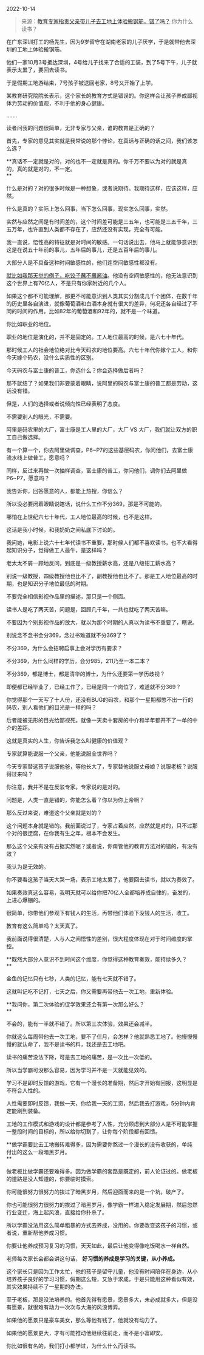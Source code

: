 2022-10-14

> 来源：[教育专家指责父亲带儿子去工地上体验搬钢筋，错了吗？](http://mp.weixin.qq.com/s?__biz=MzU0MjYwNDU2Mw==&mid=2247508148&idx=1&sn=f1921d978e541b48565b01cf0c3d04ae&chksm=fb1accc8cc6d45debc2cbffb8de6a874b14c616bf32f27408de5a05a8853c384349fda1965cd&scene=27#wechat_redirect)
> 你为什么读书？

在广东深圳打工的杨先生，因为9岁留守在湖南老家的儿子厌学，于是就带他去深圳的工地上体验搬钢筋。  

他们一家10月3号抵达深圳，4号给儿子找来了合适的工装，到了5号下午，儿子就表示太累了，要回去读书。  

于是假期工地游结束，7号孩子被送回老家，8号又开始了上学。  

某教育研究院院长表示，这个家长的教育方式是错误的。你这样会让孩子养成鄙视体力劳动的价值观，不利于他的身心健康。

.......  

读者问我的问题很简单，无非专家与父亲，谁的教育是正确的？  

首先，专家的意见其实就是我常说的那个悖论，在真话与正确的话之间，我们该怎么选？  

 **真话不一定就是对的，对的也不一定就是真的。你千万不要以为对的就是真的，真的就是对的，不一定。  
**

什么是对的？对的很多时候是一种想象，或者说期待。我期待这样，应该这样，应然。  

什么是真的？实际上怎么回事，当下怎么回事，现实怎么回事，实然。

实然与应然之间是有时间差的，这个时间差可能是三五年，也可能是三五千年，三五万年，也许直到人类都不存在了，应然还没有实现，完全有可能。  

我一直说，悟性高的特征就是对时间的敏感。一句话说出去，他马上就能够意识到这是在说五十年前的事儿，五年后的事儿，还是五百年后的事儿。  

大部分人是不具备这种时间敏感性的，他们连空间敏感性都没有。  

[就比如我那天举的例子，吃饺子蘸不蘸酱油](http://mp.weixin.qq.com/s?__biz=MzU3NDc5Nzc0NQ==&mid=2247520578&idx=1&sn=e255a9981b0be3662b52255f99959c48&chksm=fd2e339cca59ba8a8fb7d0612c9d12af1f9dfd6cb21c9a9bf56ebb718cee692b2d183a2cf165&scene=21#wechat_redirect)。他没有空间敏感性的，他无法意识到这个世界上有70亿人，不是只有你家附近的几个人。  

如果这个都不可能理解，那更不可能意识到人类其实分割成几千个团体，在数千年的历史里各自演进，就像葡萄酒和白酒本身就有很大的差异，何况还各自经过了不同的时间的作用。比如82年的葡萄酒和92年的，就不是一个味道。  

你比如职业的地位。  

职业的地位是演化的，并不是固定的。工人地位最高的时候，是六七十年代。  

那时候工人的社会地位绝对比今天码农的地位要高。六七十年代你嫁个工人，和你今天嫁个码农，没什么实质性的区别。

今天码农与富士康的普工，你选什么？你会选择做后者吗？  

那不就结了？如果我们非要蒙着眼睛，说阿里的码农与富士康的普工都是劳动，这话没有错。  

但是，人们的选择或者说倾向性已经表明了态度。

不需要别人的眼光，不需要。  

阿里是码农里的大厂，富士康是工人里的大厂，大厂 VS 大厂，我们就让双方的职工自己做选择。  

有一个算一个，你去阿里做调查，P6~P7的这些基层码农，你问他们，去富士康流水线上做普工，愿意吗？  

同样，反过来再做一次抽样调查，富士康的普工，你问他们，调你们去阿里做P6~P7，愿意吗？  

我告诉你，回答愿意的人，都能上热搜，你信么？  

所以没必要闭着眼睛说瞎话，说什么工作不分369，那是不可能的。  

哪怕在上世纪六七十年代，工人地位最高的时候，也不是这样。

这话是我小时候，和我奶奶之间私底下讨论的。  

我问她，电影上说六十七年代读书不重要，那时候人们都不喜欢读书，也不大看得起知识分子，觉得做工人最牛，是这样吗？  

老太太不屑一顾地反问，到底是一级教授薪水高，还是八级钳工薪水高？

别说一级教授，四级教授他也比不了，副教授他也比不了。那是工人地位最高的时期，也是知识分子地位最低的时期。

不要完全相信影视作品里的描述，那只是一个侧面。  

读书人是吃了两天苦，问题是，回顾几千年，一共也就吃了两天苦嘛。

不要因为个别影视作品的放大，就以为那个时期的人真以为读书不重要了，瞎说。

别说念不念书会分369，念过书难道就不分369了？  

不分369，为什么会招聘启事上会对学历有要求？

不分369，为什么同样的学历，会分985，211乃至一本二本？

不分369，都是博士，都是清华的博士，为什么还要第一学历歧视？

即便都已经毕业了，已经工作了，已经是同一个岗位了，难道就不分369？

你觉得那个一天写了十人份，还没有BUG的码农，和那个一星期都憋不出一行的码农，别人看他们的目光是一样的吗？  

后者能被无形的目光给鄙视死。就像一天卖十套房的中介和半年都开不了一单的中介的差距。

这就是真实的人生，你告诉我怎么叫健康的价值观？  

专家就算能说服一个父亲，他能说服全世界吗？  

今天专家替这孩子说服他爸，等他长大了，专家替他说服丈母娘？说服老板？说服得过来吗？  

你注意，我并不是在反驳专家。专家说的是对的。  

问题是，人类一直是错的，你能怎么着？你以为你上帝啊？

  

那么反过来说，难道这个父亲就是对的？

这个问题本身就是错的。我前面说过了，专家占着应然，应然就是对的，只不过那个对的很迂腐，在你我有生之年，根本不会发生。  

那么这个父亲有没有占据实然呢？或者说，你甭管他的教育方法对的错的，有没有效？  

我认为是无效的。  

你不要看这孩子当天大哭一场，表示工地太累了，他要回去读书，就以为奏效了。  

如果奏效真这么容易，我明天就可以给你把70亿人全都培养成自律的，奋发的，上进心爆棚的。  

很简单，你带他们参观下有钱人的生活，再带他们体验下没钱人的生活，收工。  

教育有这么简单吗？太天真了。  

我前面说得很清楚，人与人之间悟性的差别，很大程度体现在对于时间维度的掌控。  

 **既然大部分人意识不到时间这个维度，你觉得这种教育奏效，能持续多久？  
**

金鱼的记忆只有七秒，人类的记忆，能有七天就不错了。  

这就叫记吃不记打，七天之后，你又需要再带他去一次工地，重新体验。  

 **我问你，第二次体验的促学效果还会有第一次那么好么？  
**

不会的，能有一半就不错了。所以第三次体验，效果还会减半。

你就这么每周带他去一次工地，要不了仨月，会怎样？他就熟悉工地了。他慢慢慢慢的就认命了，我不是读书的料，我还是去工地吧。  

读书的痛苦没法下降，可是去工地的痛苦，是一次比一次低的。  

所以当学霸可没那么容易，因为学习并不是一天就能见效的。  

学习不是即时反馈的游戏，它有一个漫长的准备期，然后才开始有回报，这明显是不符合人性的。

人性需要即时反馈，我做一天，你给我一天的工资，然后我去打游戏，5分钟内肯定能刷到装备。  

工地的工作模式和游戏的设计都是参考了人性，充分顾虑到大部分人是不可能掌握一整段时间的目标的，所以给你切割了，让你每个阶段都有回馈。

 **做学霸要比去工地搬砖难得多，因为需要你熬过一个漫长的没有收获的，单纯付出的这么一段暗黑岁月。  
**

做老板比做学霸还要难得多。因为做学霸的套路是既定的，前人论证过的。做老板的道路是没人知道的，你要临时摸索。  

你可能很努力很努力的挨过了暗黑岁月，然后迎面而来的是一个坑，破产了。  

你也可能很努力很努力的挨过了暗黑岁月，像学霸一样进入稳定发展期，然后忽然行业变迁，海上起风浪，直接给你扑杀了。  

所以学霸没法用这么简单粗暴的方式去养成，没用的。你要改变这孩子的习惯，或者说，重新帮他养成习惯。  

你要让他养成预习复习的习惯，天天如此，最后让他变得像吃饭喝水一样自然。  

老师每次家长会都会讲这句话， **好习惯的养成是学习的关键，从小养成。**

这个家长只是因为工作太忙，他的孩子是留守儿童，他没有时间陪伴在身边，从小培养孩子良好的学习习惯，假期这么短，又急于求成，于是只能用这种看似有效，其实效果持续不了一星期的办法。  

至于老板，那是没法培养的。他首先得有愿景，愿景多大，未必成就多大，但是没有愿景，就很难有动力一次次与大海的风浪博弈。

如果他的愿景只是豪车美女，那么等他有钱了，他就没有动力了。  

如果他的愿景更大，才有可能推动他继续往前走，而不是小富即安。

你比如很有名的，我们打小都学过，为什么什么而读书。

